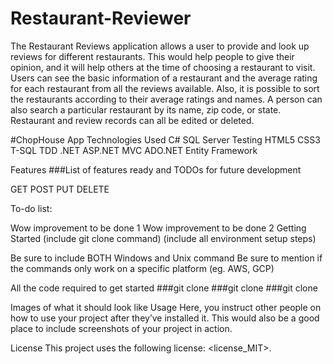 # Restaurant-Reviewer
The Restaurant Reviews application allows a user to provide and look up reviews for different restaurants. This would help people to give their opinion, and it will help others at the time of choosing a restaurant to visit. Users can see the basic information of a restaurant and the average rating for each restaurant from all the reviews available. Also, it is possible to sort the restaurants according to their average ratings and names. A person can also search a particular restaurant by its name, zip code, or state. Restaurant and review records can all be edited or deleted.

#ChopHouse App
Technologies Used
C#
SQL Server
Testing
HTML5
CSS3
T-SQL
TDD
.NET
ASP.NET MVC
ADO.NET Entity Framework

Features
###List of features ready and TODOs for future development

GET
POST
PUT
DELETE

To-do list:

Wow improvement to be done 1
Wow improvement to be done 2
Getting Started
(include git clone command) (include all environment setup steps)

Be sure to include BOTH Windows and Unix command
Be sure to mention if the commands only work on a specific platform (eg. AWS, GCP)

All the code required to get started
###git clone
###git clone
###git clone

Images of what it should look like
Usage
Here, you instruct other people on how to use your project after they’ve installed it. This would also be a good place to include screenshots of your project in action.


License
This project uses the following license: <license_MIT>.